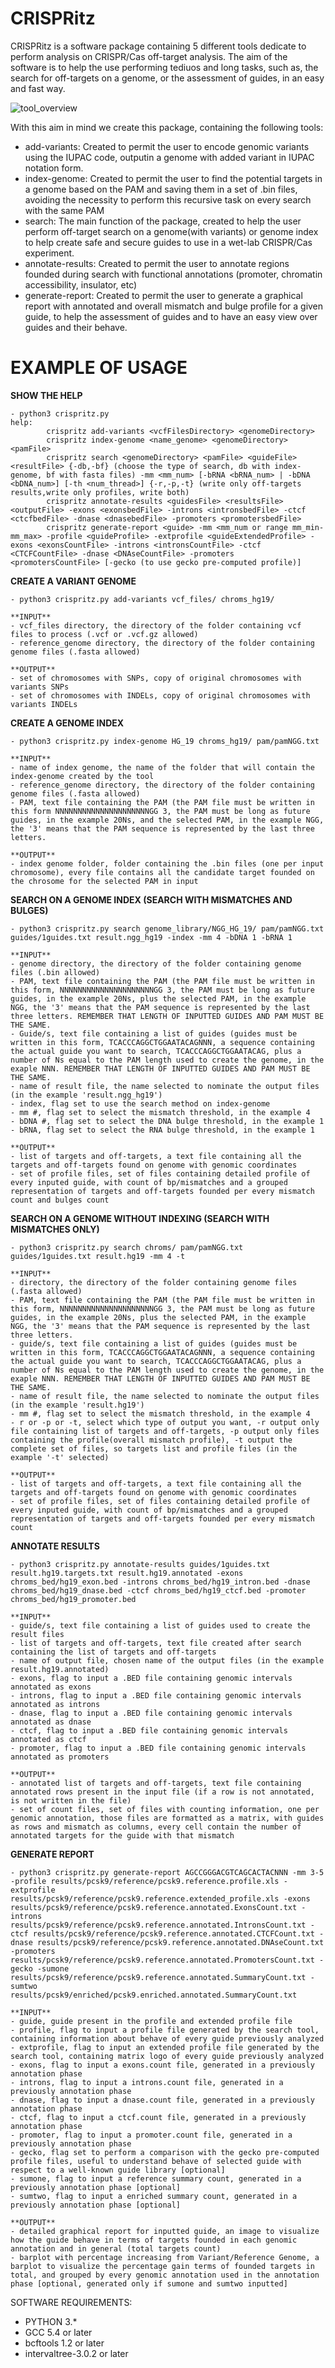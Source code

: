 # CRISPRitz

CRISPRitz is a software package containing 5 different tools dedicate to perform analysis on CRISPR/Cas off-target analysis.
The aim of the software is to help the use performing tediuos and long tasks, such as, the search for off-targets on a genome, or the assessment of guides, in an easy and fast way.

![tool_overview](https://user-images.githubusercontent.com/32717860/52447053-faa3b200-2b2f-11e9-96fb-e3761a9232c5.png)


With this aim in mind we create this package, containing the following tools:

- add-variants: Created to permit the user to encode genomic variants using the IUPAC code, outputin a genome with added variant in IUPAC notation form.
- index-genome: Created to permit the user to find the potential targets in a genome based on the PAM and saving them in a set of .bin files, avoiding the necessity to perform this recursive task on every search with the same PAM
- search: The main function of the package, created to help the user perform off-target search on a genome(with variants) or genome index to help create safe and secure guides to use in a wet-lab CRISPR/Cas experiment.
- annotate-results: Created to permit the user to annotate regions founded during search with functional annotations (promoter, chromatin accessibility, insulator, etc)
- generate-report: Created to permit the user to generate a graphical report with annotated and overall mismatch and bulge profile for a given guide, to help the assessment of guides and to have an easy view over guides and their behave.

# EXAMPLE OF USAGE

**SHOW THE HELP**
```
- python3 crispritz.py
help:
        crispritz add-variants <vcfFilesDirectory> <genomeDirectory>
        crispritz index-genome <name_genome> <genomeDirectory> <pamFile>
        crispritz search <genomeDirectory> <pamFile> <guideFile> <resultFile> {-db,-bf} (choose the type of search, db with index-genome, bf with fasta files) -mm <mm_num> [-bRNA <bRNA_num> | -bDNA <bDNA_num>] [-th <num_thread>] {-r,-p,-t} (write only off-targets results,write only profiles, write both)
        crispritz annotate-results <guidesFile> <resultsFile> <outputFile> -exons <exonsbedFile> -introns <intronsbedFile> -ctcf <ctcfbedFile> -dnase <dnasebedFile> -promoters <promotersbedFile>
        crispritz generate-report <guide> -mm <mm_num or range mm_min-mm_max> -profile <guideProfile> -extprofile <guideExtendedProfile> -exons <exonsCountFile> -introns <intronsCountFile> -ctcf <CTCFCountFile> -dnase <DNAseCountFile> -promoters <promotersCountFile> [-gecko (to use gecko pre-computed profile)]
```

**CREATE A VARIANT GENOME**
```
- python3 crispritz.py add-variants vcf_files/ chroms_hg19/

**INPUT**
- vcf_files directory, the directory of the folder containing vcf files to process (.vcf or .vcf.gz allowed)
- reference_genome directory, the directory of the folder containing genome files (.fasta allowed)

**OUTPUT**
- set of chromosomes with SNPs, copy of original chromosomes with variants SNPs
- set of chromosomes with INDELs, copy of original chromosomes with variants INDELs
```

**CREATE A GENOME INDEX**
```
- python3 crispritz.py index-genome HG_19 chroms_hg19/ pam/pamNGG.txt

**INPUT**
- name of index genome, the name of the folder that will contain the index-genome created by the tool
- reference_genome directory, the directory of the folder containing genome files (.fasta allowed)
- PAM, text file containing the PAM (the PAM file must be written in this form NNNNNNNNNNNNNNNNNNNNNGG 3, the PAM must be long as future guides, in the example 20Ns, and the selected PAM, in the example NGG, the '3' means that the PAM sequence is represented by the last three letters.

**OUTPUT**
- index genome folder, folder containing the .bin files (one per input chromosome), every file contains all the candidate target founded on the chrosome for the selected PAM in input
```

**SEARCH ON A GENOME INDEX (SEARCH WITH MISMATCHES AND BULGES)**
```
- python3 crispritz.py search genome_library/NGG_HG_19/ pam/pamNGG.txt guides/1guides.txt result.ngg_hg19 -index -mm 4 -bDNA 1 -bRNA 1

**INPUT**
- genome directory, the directory of the folder containing genome files (.bin allowed)
- PAM, text file containing the PAM (the PAM file must be written in this form, NNNNNNNNNNNNNNNNNNNNNGG 3, the PAM must be long as future guides, in the example 20Ns, plus the selected PAM, in the example NGG, the '3' means that the PAM sequence is represented by the last three letters. REMEMBER THAT LENGTH OF INPUTTED GUIDES AND PAM MUST BE THE SAME.
- Guide/s, text file containing a list of guides (guides must be written in this form, TCACCCAGGCTGGAATACAGNNN, a sequence containing the actual guide you want to search, TCACCCAGGCTGGAATACAG, plus a number of Ns equal to the PAM length used to create the genome, in the exaple NNN. REMEMBER THAT LENGTH OF INPUTTED GUIDES AND PAM MUST BE THE SAME.
- name of result file, the name selected to nominate the output files (in the example 'result.ngg_hg19')
- index, flag set to use the search method on index-genome
- mm #, flag set to select the mismatch threshold, in the example 4
- bDNA #, flag set to select the DNA bulge threshold, in the example 1
- bRNA, flag set to select the RNA bulge threshold, in the example 1

**OUTPUT**
- list of targets and off-targets, a text file containing all the targets and off-targets found on genome with genomic coordinates
- set of profile files, set of files containing detailed profile of every inputed guide, with count of bp/mismatches and a grouped representation of targets and off-targets founded per every mismatch count and bulges count
```

**SEARCH ON A GENOME WITHOUT INDEXING (SEARCH WITH MISMATCHES ONLY)**
```
- python3 crispritz.py search chroms/ pam/pamNGG.txt guides/1guides.txt result.hg19 -mm 4 -t

**INPUT**
- directory, the directory of the folder containing genome files (.fasta allowed)
- PAM, text file containing the PAM (the PAM file must be written in this form, NNNNNNNNNNNNNNNNNNNNNGG 3, the PAM must be long as future guides, in the example 20Ns, plus the selected PAM, in the example NGG, the '3' means that the PAM sequence is represented by the last three letters.
- guide/s, text file containing a list of guides (guides must be written in this form, TCACCCAGGCTGGAATACAGNNN, a sequence containing the actual guide you want to search, TCACCCAGGCTGGAATACAG, plus a number of Ns equal to the PAM length used to create the genome, in the exaple NNN. REMEMBER THAT LENGTH OF INPUTTED GUIDES AND PAM MUST BE THE SAME.
- name of result file, the name selected to nominate the output files (in the example 'result.hg19')
- mm #, flag set to select the mismatch threshold, in the example 4
- r or -p or -t, select which type of output you want, -r output only file containing list of targets and off-targets, -p output only files containing the profile(overall mismatch profile), -t output the complete set of files, so targets list and profile files (in the example '-t' selected)

**OUTPUT**
- list of targets and off-targets, a text file containing all the targets and off-targets found on genome with genomic coordinates
- set of profile files, set of files containing detailed profile of every inputed guide, with count of bp/mismatches and a grouped representation of targets and off-targets founded per every mismatch count
```

**ANNOTATE RESULTS**
```
- python3 crispritz.py annotate-results guides/1guides.txt result.hg19.targets.txt result.hg19.annotated -exons chroms_bed/hg19_exon.bed -introns chroms_bed/hg19_intron.bed -dnase chroms_bed/hg19_dnase.bed -ctcf chroms_bed/hg19_ctcf.bed -promoter chroms_bed/hg19_promoter.bed

**INPUT**
- guide/s, text file containing a list of guides used to create the result files
- list of targets and off-targets, text file created after search containing the list of targets and off-targets
- name of output file, chosen name of the output files (in the example result.hg19.annotated)
- exons, flag to input a .BED file containing genomic intervals annotated as exons
- introns, flag to input a .BED file containing genomic intervals annotated as introns
- dnase, flag to input a .BED file containing genomic intervals annotated as dnase
- ctcf, flag to input a .BED file containing genomic intervals annotated as ctcf
- promoter, flag to input a .BED file containing genomic intervals annotated as promoters

**OUTPUT**
- annotated list of targets and off-targets, text file containing annotated rows present in the input file (if a row is not annotated, is not written in the file)
- set of count files, set of files with counting information, one per genomic annotation, those files are formatted as a matrix, with guides as rows and mismatch as columns, every cell contain the number of annotated targets for the guide with that mismatch
```

**GENERATE REPORT**
```
- python3 crispritz.py generate-report AGCCGGGACGTCAGCACTACNNN -mm 3-5 -profile results/pcsk9/reference/pcsk9.reference.profile.xls -extprofile results/pcsk9/reference/pcsk9.reference.extended_profile.xls -exons results/pcsk9/reference/pcsk9.reference.annotated.ExonsCount.txt -introns results/pcsk9/reference/pcsk9.reference.annotated.IntronsCount.txt -ctcf results/pcsk9/reference/pcsk9.reference.annotated.CTCFCount.txt -dnase results/pcsk9/reference/pcsk9.reference.annotated.DNAseCount.txt -promoters results/pcsk9/reference/pcsk9.reference.annotated.PromotersCount.txt -gecko -sumone results/pcsk9/reference/pcsk9.reference.annotated.SummaryCount.txt -sumtwo results/pcsk9/enriched/pcsk9.enriched.annotated.SummaryCount.txt

**INPUT**
- guide, guide present in the profile and extended profile file
- profile, flag to input a profile file generated by the search tool, containing information about behave of every guide previously analyzed
- extprofile, flag to input an extended profile file generated by the search tool, containing matrix logo of every guide previously analyzed
- exons, flag to input a exons.count file, generated in a previously annotation phase
- introns, flag to input a introns.count file, generated in a previously annotation phase
- dnase, flag to input a dnase.count file, generated in a previously annotation phase
- ctcf, flag to input a ctcf.count file, generated in a previously annotation phase
- promoter, flag to input a promoter.count file, generated in a previously annotation phase
- gecko, flag set to perform a comparison with the gecko pre-computed profile files, useful to understand behave of selected guide with respect to a well-known guide library [optional]
- sumone, flag to input a reference summary count, generated in a previously annotation phase [optional]
- sumtwo, flag to input a enriched summary count, generated in a previously annotation phase [optional]

**OUTPUT**
- detailed graphical report for inputted guide, an image to visualize how the guide behave in terms of targets founded in each genomic annotation and in general (total targets count)
- barplot with percentage increasing from Variant/Reference Genome, a barplot to visualize the percentage gain terms of founded targets in total, and grouped by every genomic annotation used in the annotation phase [optional, generated only if sumone and sumtwo inputted]
```

SOFTWARE REQUIREMENTS:
- PYTHON 3.*
- GCC 5.4 or later
- bcftools 1.2 or later
- intervaltree-3.0.2 or later
